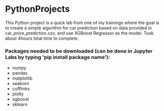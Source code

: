 # PythonProjects
This Python project is a quick lab from one of my trainings where the goal is to create a simple algorithm for car prediction based on data provided in car_price_prediction.csv, and use XGBoost Regressor as the model. Took about 4hours total time to complete. 
### Packages needed to be downloaded (can be done in Jupyter Labs by typing 'pip install package name'):
 - numpy
 - pandas
 - matplotlib
 - seaborn
 - cufflinks
 - plotly
 - xgboost
 - sklearn

